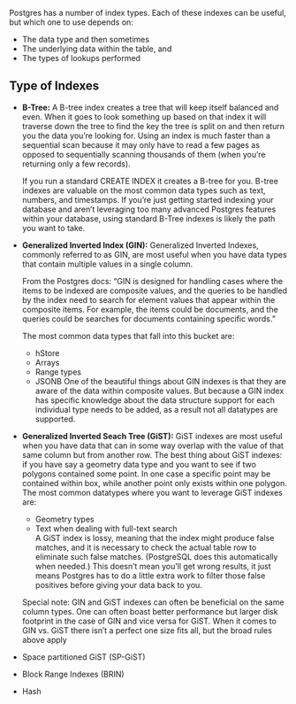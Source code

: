 Postgres has a number of index types. Each of these indexes can be useful, but which one to use depends on:
* The data type and then sometimes 
* The underlying data within the table, and 
* The types of lookups performed

## Type of Indexes

* **B-Tree:**  A B-tree index creates a tree that will keep itself balanced and even. When it goes to look something up based on that index it will traverse down the tree to find the key the tree is split on and then return you the data you’re looking for. Using an index is much faster than a sequential scan because it may only have to read a few pages as opposed to sequentially scanning thousands of them (when you’re returning only a few records).

  If you run a standard CREATE INDEX it creates a B-tree for you. B-tree indexes are valuable on the most common data types such as text, numbers, and timestamps. If you’re just getting started indexing your database and aren’t leveraging too many advanced Postgres features within your database, using standard B-Tree indexes is likely the path you want to take.

* **Generalized Inverted Index (GIN):** Generalized Inverted Indexes, commonly referred to as GIN, are most useful when you have data types that contain multiple values in a single column.

  From the Postgres docs: “GIN is designed for handling cases where the items to be indexed are composite values, and the queries to be handled by the index need to search for element values that appear within the composite items. For example, the items could be documents, and the queries could be searches for documents containing specific words.”

  The most common data types that fall into this bucket are:
  * hStore
  * Arrays
  * Range types
  * JSONB
  One of the beautiful things about GIN indexes is that they are aware of the data within composite values. But because a GIN index has specific knowledge about the data structure support for each individual type needs to be added, as a result not all datatypes are supported.
* **Generalized Inverted Seach Tree (GiST):** GiST indexes are most useful when you have data that can in some way overlap with the value of that same column but from another row. The best thing about GiST indexes: if you have say a geometry data type and you want to see if two polygons contained some point. In one case a specific point may be contained within box, while another point only exists within one polygon. The most common datatypes where you want to leverage GiST indexes are:
  * Geometry types
  * Text when dealing with full-text search  
  A GiST index is lossy, meaning that the index might produce false matches, and it is necessary to check the actual table row to eliminate such false matches. (PostgreSQL does this automatically when needed.) This doesn’t mean you’ll get wrong results, it just means Postgres has to do a little extra work to filter those false positives before giving your data back to you.

  Special note: GIN and GiST indexes can often be beneficial on the same column types. One can often boast better performance but larger disk footprint in the case of GIN and vice versa for GiST. When it comes to GIN vs. GiST there isn’t a perfect one size fits all, but the broad rules above apply
  
* Space partitioned GiST (SP-GiST)
* Block Range Indexes (BRIN)
* Hash
